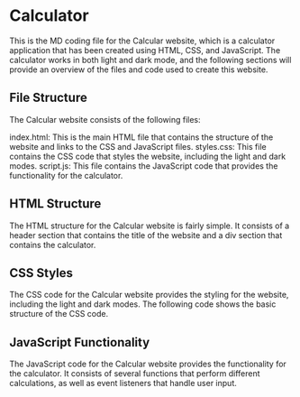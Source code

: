 # Calculator 
This is the MD coding file for the Calcular website, which is a calculator application that has been created using HTML, CSS, and JavaScript. The calculator works in both light and dark mode, and the following sections will provide an overview of the files and code used to create this website.

## File Structure
The Calcular website consists of the following files:

index.html: This is the main HTML file that contains the structure of the website and links to the CSS and JavaScript files.
styles.css: This file contains the CSS code that styles the website, including the light and dark modes.
script.js: This file contains the JavaScript code that provides the functionality for the calculator.
## HTML Structure
The HTML structure for the Calcular website is fairly simple. It consists of a header section that contains the title of the website and a div section that contains the calculator.
## CSS Styles
The CSS code for the Calcular website provides the styling for the website, including the light and dark modes. The following code shows the basic structure of the CSS code.
## JavaScript Functionality
The JavaScript code for the Calcular website provides the functionality for the calculator. It consists of several functions that perform different calculations, as well as event listeners that handle user input.
